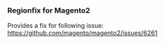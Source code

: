 ### Regionfix for Magento2

Provides a fix for following issue:
https://github.com/magento/magento2/issues/6261